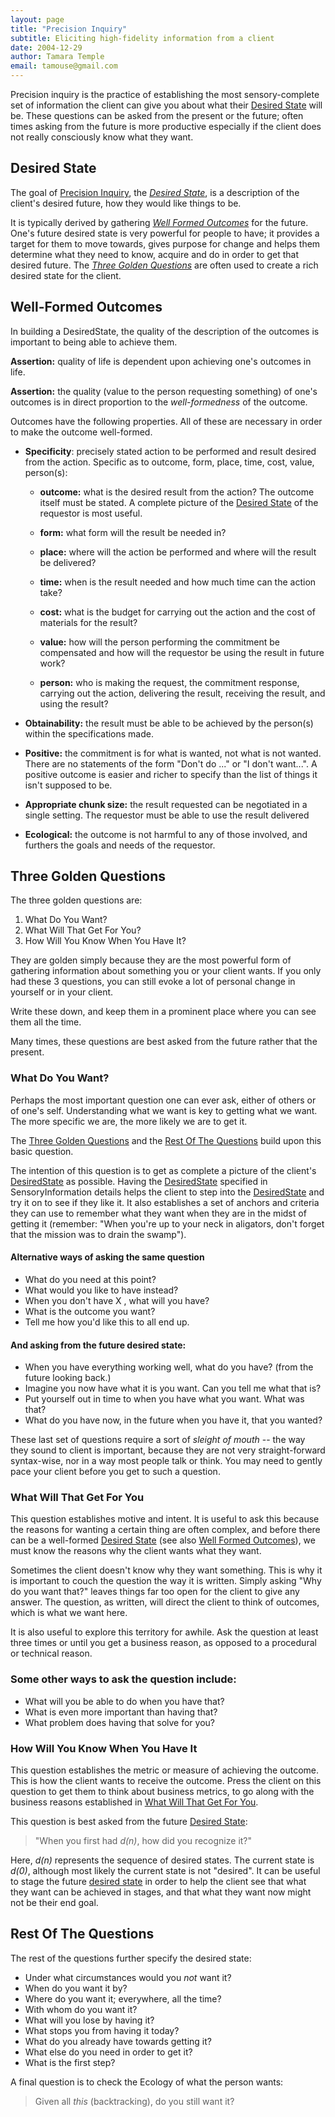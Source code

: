 ```yaml
---
layout: page
title: "Precision Inquiry"
subtitle: Eliciting high-fidelity information from a client
date: 2004-12-29
author: Tamara Temple
email: tamouse@gmail.com
---
```


Precision inquiry is the practice of establishing the most sensory-complete set of information the client can give you about what their [Desired State][desired-state] will be. These questions can be asked from the present or the future; often times asking from the future is more productive especially if the client does not really consciously know what they want.

<a name="desired-state"></a>

## Desired State

The goal of [Precision Inquiry][precision-inquiry], the [*Desired State*][desired-state], is a description
of the client's desired future, how they would like things to be.

It is typically derived by gathering [*Well Formed Outcomes*][well-formed-outcomes] for the
future. One's future desired state is very powerful for people to
have; it provides a target for them to move towards, gives purpose for
change and helps them determine what they need to know, acquire and do
in order to get that desired future. The [*Three Golden Questions*][three-golden-questions] are
often used to create a rich desired state for the client.

<a name="well-formed-outcomes"></a>

## Well-Formed Outcomes

In building a DesiredState, the quality of the description of the outcomes is important to being able to achieve them.

**Assertion:** quality of life is dependent upon achieving one's outcomes in life.

**Assertion:** the quality (value to the person requesting something) of one's outcomes is in direct proportion to the *well-formedness* of the outcome.

Outcomes have the following properties. All of these are necessary in order to make the outcome well-formed.

* **Specificity**: precisely stated action to be performed and result desired from the action. Specific as to outcome, form, place, time, cost, value, person(s):

    * **outcome:** what is the desired result from the action? The outcome itself must be stated. A complete picture of the [Desired State][desired-state] of the requestor is most useful.

    * **form:** what form will the result be needed in?

    * **place:** where will the action be performed and where will the result be delivered?

    * **time:** when is the result needed and how much time can the action take?

    * **cost:** what is the budget for carrying out the action and the cost of materials for the result?

    * **value:** how will the person performing the commitment be compensated and how will the requestor be using the result in future work?

    * **person:** who is making the request, the commitment response, carrying out the action, delivering the result, receiving the result, and using the result?


* **Obtainability:** the result must be able to be achieved by the person(s) within the specifications made.

* **Positive:** the commitment is for what is wanted, not what is not wanted. There are no statements of the form "Don't do ..." or "I don't want...". A positive outcome is easier and richer to specify than the list of things it isn't supposed to be.

* **Appropriate chunk size:** the result requested can be negotiated in a single setting. The requestor must be able to use the result delivered

* **Ecological:** the outcome is not harmful to any of those involved, and furthers the goals and needs of the requestor.

<a name="three-golden-questions"></a>

## Three Golden Questions

The three golden questions are:

1. What Do You Want?
2. What Will That Get For You?
3. How Will You Know When You Have It?

They are golden simply because they are the most powerful form of gathering information about something you or your client wants. If you only had these 3 questions, you can still evoke a lot of personal change in yourself or in your client.

Write these down, and keep them in a prominent place where you can see them all the time.

Many times, these questions are best asked from the future rather that the present.

<a name="what-do-you-want"></a>

### What Do You Want?

Perhaps the most important question one can ever ask, either of others or of one's self. Understanding what we want is key to getting what we want. The more specific we are, the more likely we are to get it.

The [Three Golden Questions][three-golden-questions] and the [Rest Of The Questions][rest-of-the-questions] build upon this basic question.

The intention of this question is to get as complete a picture of the client's [DesiredState][desired-state] as possible. Having the [DesiredState][desired-state] specified in SensoryInformation details helps the client to step into the [DesiredState][desired-state] and try it on to see if they like it. It also establishes a set of anchors and criteria they can use to remember what they want when they are in the midst of getting it (remember: "When you're up to your neck in aligators, don't forget that the mission was to drain the swamp").

#### Alternative ways of asking the same question

* What do you need at this point?
* What would you like to have instead?
* When you don't have X , what will you have?
* What is the outcome you want?
* Tell me how you'd like this to all end up.

#### And asking from the future desired state:

* When you have everything working well, what do you have? (from the future looking back.)
* Imagine you now have what it is you want. Can you tell me what that is?
* Put yourself out in time to when you have what you want. What was that?
* What do you have now, in the future when you have it, that you wanted?

These last set of questions require a sort of *sleight of mouth* -- the way they sound to client is important, because they are not very straight-forward syntax-wise, nor in a way most people talk or think. You may need to gently pace your client before you get to such a question.

<a name="what-will-that-get-for-you"></a>

### What Will That Get For You

This question establishes motive and intent. It is useful to ask this because the reasons for wanting a certain thing are often complex, and before there can be a well-formed [Desired State][desired-state] (see also [Well Formed Outcomes][well-formed-outcomes]), we must know the reasons why the client wants what they want.

Sometimes the client doesn't know why they want something. This is why it is important to couch the question the way it is written. Simply asking "Why do you want that?" leaves things far too open for the client to give any answer. The question, as written, will direct the client to think of outcomes, which is what we want here.

It is also useful to explore this territory for awhile. Ask the question at least three times or until you get a business reason, as opposed to a procedural or technical reason.

### Some other ways to ask the question include:

* What will you be able to do when you have that?
* What is even more important than having that?
* What problem does having that solve for you?

<a name="how-will-you-know-when-you-have-it"></a>

### How Will You Know When You Have It

This question establishes the metric or measure of achieving the outcome. This is how the client wants to receive the outcome. Press the client on this question to get them to think about business metrics, to go along with the business reasons established in [What Will That Get For You][what-will-that-get-for-you].

This question is best asked from the future [Desired State][desired-state]:

> "When you first had *d(n)*, how did you recognize it?"

Here, *d(n)* represents the sequence of desired states. The current state is *d(0)*, although most likely the current state is not "desired". It can be useful to stage the future [desired state][desired-state] in order to help the client see that what they want can be achieved in stages, and that what they want now might not be their end goal.

<a name="rest-of-the-questions"></a>

## Rest Of The Questions

The rest of the questions further specify the desired state:

* Under what circumstances would you *not* want it?
* When do you want it by?
* Where do you want it; everywhere, all the time?
* With whom do you want it?
* What will you lose by having it?
* What stops you from having it today?
* What do you already have towards getting it?
* What else do you need in order to get it?
* What is the first step?


A final question is to check the Ecology of what the person wants:

> Given all *this* (backtracking), do you still want it?


[precision-inquiry]: #precision-inquiry
[desired-state]: #desired-state
[well-formed-outcomes]: #well-formed-outcomes
[three-golden-questions]: #three-golden-questions
[rest-of-the-questions]: #rest-of-the-questions
[what-will-that-get-for-you]: #what-will-that-get-for-you
